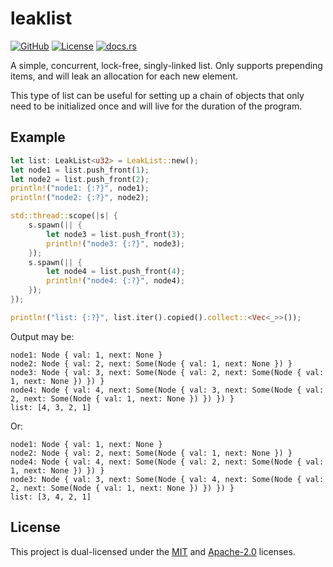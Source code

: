 # leaklist

[![GitHub](https://img.shields.io/badge/github-Coder--256%2Fleaklist-4c1.svg?logo=github)](https://github.com/Coder-256/leaklist)
[![License](https://img.shields.io/badge/license-MIT_OR_Apache--2.0-blue.svg)](https://github.com/Coder-256/leaklist#license)
[![docs.rs](https://img.shields.io/docsrs/leaklist.svg)](https://docs.rs/leaklist/latest/leaklist/)

A simple, concurrent, lock-free, singly-linked list. Only supports prepending
items, and will leak an allocation for each new element.

This type of list can be useful for setting up a chain of objects that only need
to be initialized once and will live for the duration of the program.

## Example

```rust
let list: LeakList<u32> = LeakList::new();
let node1 = list.push_front(1);
let node2 = list.push_front(2);
println!("node1: {:?}", node1);
println!("node2: {:?}", node2);

std::thread::scope(|s| {
    s.spawn(|| {
        let node3 = list.push_front(3);
        println!("node3: {:?}", node3);
    });
    s.spawn(|| {
        let node4 = list.push_front(4);
        println!("node4: {:?}", node4);
    });
});

println!("list: {:?}", list.iter().copied().collect::<Vec<_>>());
```

Output may be:

```
node1: Node { val: 1, next: None }
node2: Node { val: 2, next: Some(Node { val: 1, next: None }) }
node3: Node { val: 3, next: Some(Node { val: 2, next: Some(Node { val: 1, next: None }) }) }
node4: Node { val: 4, next: Some(Node { val: 3, next: Some(Node { val: 2, next: Some(Node { val: 1, next: None }) }) }) }
list: [4, 3, 2, 1]
```

Or:

```
node1: Node { val: 1, next: None }
node2: Node { val: 2, next: Some(Node { val: 1, next: None }) }
node4: Node { val: 4, next: Some(Node { val: 2, next: Some(Node { val: 1, next: None }) }) }
node3: Node { val: 3, next: Some(Node { val: 4, next: Some(Node { val: 2, next: Some(Node { val: 1, next: None }) }) }) }
list: [3, 4, 2, 1]
```

## License

This project is dual-licensed under the [MIT](LICENSE-MIT) and
[Apache-2.0](LICENSE-APACHE) licenses.
